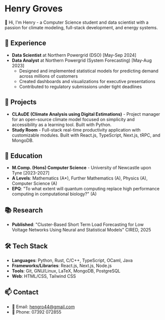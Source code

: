 # Henry Groves

👋 Hi, I'm Henry - a Computer Science student and data scientist with a passion for climate modeling, full-stack development, and energy systems.

## 💼 Experience
- **Data Scientist** at Northern Powergrid (DSO) [May-Sep 2024]
- **Data Analyst** at Northern Powergrid (System Forecasting) [May-Aug 2023]
  - Designed and implemented statistical models for predicting demand across millions of customers
  - Created dashboards and visualizations for executive presentations
  - Contributed to regulatory submissions under tight deadlines

## 🔭 Projects
- **CLAuDE (Climate Analysis using Digital Estimations)** - Project manager for an open-source climate model focused on simplicity and accessibility as a learning tool. Built with Python.
- **Study Room** - Full-stack real-time productivity application with customizable modules. Built with React.js, TypeScript, Next.js, tRPC, and MongoDB.

## 🌱 Education
- **M.Comp. (Hons) Computer Science** - University of Newcastle upon Tyne [2023-2027]
- **A Levels**: Mathematics (A*), Further Mathematics (A), Physics (A), Computer Science (A)
- **EPQ**: "To what extent will quantum computing replace high performance computing in computational biology?" (A)

## 📚 Research
- **Published**: "Cluster-Based Short Term Load Forecasting for Low Voltage Networks Using Neural and Statistical Models" CIRED, 2025

## 🛠️ Tech Stack
- **Languages**: Python, Rust, C/C++, TypeScript, OCaml, Java
- **Frameworks/Libraries**: React.js, Next.js, Node.js
- **Tools**: Git, GNU/Linux, LaTeX, MongoDB, PostgreSQL
- **Web**: HTML/CSS, Tailwind CSS

## 📫 Contact
- 📧 Email: hengro44@gmail.com
- 📱 Phone: 07392 072855
